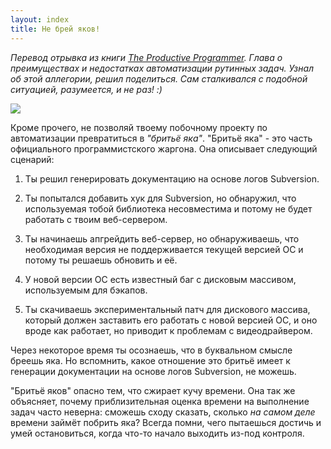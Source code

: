 ```yaml
---
layout: index
title: Не брей яков!
---
```


*Перевод   отрывка  из   книги  [The   Productive  Programmer][book].   Глава  о
преимуществах  и  недостатках  автоматизации  рутинных  задач.  Узнал  об  этой
аллегории, решил поделиться. Сам  сталкивался с подобной ситуацией, разумеется,
и не раз! :)*

![][yak-image]

Кроме  прочего,   не  позволяй   твоему  побочному  проекту   по  автоматизации
превратиться  в  *"бритьё   яка"*.  "Бритьё  яка"  -   это  часть  официального
программистского жаргона. Она описывает следующий сценарий:

1. Ты решил генерировать документацию на основе логов Subversion.

2. Ты  попытался добавить  хук для Subversion,  но обнаружил,  что используемая
тобой библиотека несовместима и потому не будет работать с твоим веб-сервером.

3. Ты начинаешь апгрейдить веб-сервер, но обнаруживаешь, что необходимая версия
не поддерживается текущей версией ОС и потому ты решаешь обновить и её.

4. У новой  версии ОС есть известный баг с  дисковым массивом, используемым для
бэкапов.

5. Ты скачиваешь  экспериментальный патч для дискового  массива, который должен
заставить  его работать  с  новой версией  ОС,  и оно  вроде  как работает,  но
приводит к проблемам с видеодрайвером.

Через некоторое  время ты  осознаешь, что  в буквальном  смысле бреешь  яка. Но
вспомнить, какое отношение это бритьё  имеет к генерации документации на основе
логов Subversion, не можешь.

"Бритьё  яков" опасно  тем, что  сжирает кучу  времени. Она  так же  объясняет,
почему  приблизительная  оценка  времени  на выполнение  задач  часто  неверна:
сможешь  сходу сказать,  сколько *на  самом деле*  времени займёт  побрить яка?
Всегда помни, чего  пытаешься достичь и умей остановиться,  когда что-то начало
выходить из-под контроля.



[book]: http://shop.oreilly.com/product/9780596519544.do
[yak-image]: http://upload.wikimedia.org/wikipedia/commons/3/3a/Bos_grunniens_at_Yundrok_Yumtso_Lake.jpg
